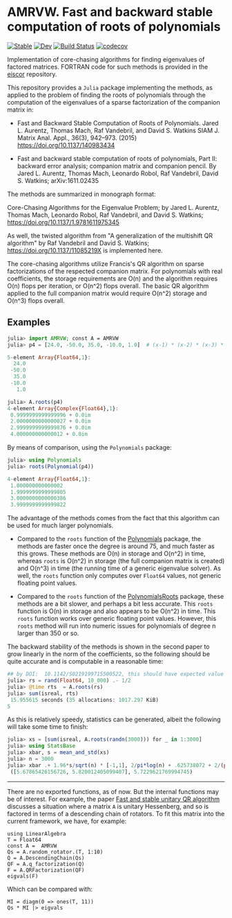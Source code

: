 # AMRVW. Fast and backward stable computation of roots of polynomials

[![Stable](https://img.shields.io/badge/docs-stable-blue.svg)](https://jverzani.github.io/AMRVW.jl/stable)
[![Dev](https://img.shields.io/badge/docs-dev-blue.svg)](https://jverzani.github.io/AMRVW.jl/dev)
[![Build Status](https://github.com/jverzani/AMRVW.jl/workflows/CI/badge.svg)](https://github.com/jverzani/AMRVW.jl/actions)
[![codecov](https://codecov.io/gh/jverzani/AMRVW.jl/branch/master/graph/badge.svg)](https://codecov.io/gh/jverzani/AMRVW.jl)



Implementation of core-chasing algorithms for finding eigenvalues of
factored matrices.  FORTRAN code for such methods is provided in the
[eiscor](https://github.com/eiscor/eiscor) repository.

This repository provides a `Julia` package implementing the methods,
as applied to the problem of finding the roots of polynomials through
the computation of the eigenvalues of a sparse factorization of the
companion matrix in:

* Fast and Backward Stable Computation of Roots of Polynomials.
Jared L. Aurentz, Thomas Mach, Raf Vandebril, and David S. Watkins
SIAM J. Matrix Anal. Appl., 36(3), 942–973. (2015)
https://doi.org/10.1137/140983434


* Fast and backward stable computation of roots of polynomials, Part
II: backward error analysis; companion matrix and companion pencil. By
Jared L. Aurentz, Thomas Mach, Leonardo Robol, Raf Vandebril, David
S. Watkins; arXiv:1611.02435

The methods are summarized in monograph format:

Core-Chasing Algorithms for the Eigenvalue Problem; by Jared
L. Aurentz, Thomas Mach, Leonardo Robol, Raf Vandebril, and David
S. Watkins; https://doi.org/10.1137/1.9781611975345

As well, the twisted algorithm from "A generalization of the
multishift QR algorithm" by Raf Vandebril and David S. Watkins;
https://doi.org/10.1137/11085219X is implemented here.

The core-chasing algorithms utilize Francis's QR algorithm on sparse
factorizations of the respected companion matrix. For polynomials with
real coefficients, the storage requirements are O(n) and the algorithm
requires O(n) flops per iteration, or O(n^2) flops overall. The basic
QR algorithm applied to the full companion matrix would require O(n^2)
storage and O(n^3) flops overall.


## Examples

```julia
julia> import AMRVW; const A = AMRVW
julia> p4 = [24.0, -50.0, 35.0, -10.0, 1.0]  # (x-1) * (x-2) * (x-3) * (x-4)

5-element Array{Float64,1}:
  24.0
 -50.0
  35.0
 -10.0
   1.0

julia> A.roots(p4)
4-element Array{Complex{Float64},1}:
 0.9999999999999996 + 0.0im
 2.0000000000000027 + 0.0im
 2.9999999999999876 + 0.0im
 4.000000000000012 + 0.0im
```

By means of comparison, using the `Polynomials` package:

```julia
julia> using Polynomials
julia> roots(Polynomial(p4))

4-element Array{Float64,1}:
 1.000000000000002
 1.9999999999999805
 3.0000000000000386
 3.9999999999999822
```


The advantage of the methods comes from the fact that this algorithm
can be used for much larger polynomials.

* Compared to the `roots` function of the
  [Polynomials](https://github.com/JuliaMath/Polynomials.jl) package,
  the methods are faster once the degree is around 75, and much faster
  as this grows. These methods are O(n) in storage and O(n^2) in time,
  whereas `roots` is O(n^2) in storage (the full companion matrix is
  created) and O(n^3) in time (the running time of a generic
  eigenvalue solver). As well, the `roots` function only computes over
  `Float64` values, not generic floating point values.

* Compared to the `roots` function of the
  [PolynomialsRoots](https://github.com/giordano/PolynomialRoots.jl)
  package, these methods are a bit slower, and perhaps a bit less
  accurate. This `roots` function is O(n) in storage and also appears
  to be O(n^2) in time. This `roots` function works over generic
  floating point values. However, this `roots` method will run into
  numeric issues for polynomials of degree n larger than 350 or so.


The backward stability of the methods is shown in the second paper to
grow linearly in the norm of the coefficients, so the following should
be quite accurate and is computable in a reasonable time:


```julia
## by DOI:	10.1142/S0219199715500522, this should have expected value ~ 2/pi*log(n) + .625738072 + 2/(pi*n) ~ 6.48
julia> rs = rand(Float64, 10_000) .- 1/2
julia> @time rts  = A.roots(rs)
julia> sum(isreal, rts)
 15.955615 seconds (35 allocations: 1017.297 KiB)
5
```

As this is relatively speedy, statistics can be generated, albeit the following will take some time to finish:

```julia
julia> xs = [sum(isreal, A.roots(randn(3000))) for _ in 1:3000]
julia> using StatsBase
julia> xbar, s = mean_and_std(xs)
julia> n = 3000
julia> xbar .+ 1.96*s/sqrt(n) * [-1,1], 2/pi*log(n) + .625738072 + 2/(pi*n)
 ([5.67865426156726, 5.820012405099407], 5.7229621769994745)
```


----

There are no exported functions, as of now. But the internal functions may be of interest. For example, the paper [Fast and stable unitary QR algorithm](http://etna.mcs.kent.edu/volumes/2011-2020/vol44/abstract.php?vol=44&pages=327-341) discusses a situation where a matrix `A` is unitary Hessenberg, and so is factored in terms of a descending chain of rotators. To fit this matrix into the current framework, we have, for example:

```
using LinearAlgebra
T = Float64
const A =  AMRVW
Qs = A.random_rotator.(T, 1:10)
Q = A.DescendingChain(Qs)
QF = A.q_factorization(Q)
F = A.QRFactorization(QF)
eigvals(F)
```

Which can be compared with:

```
MI = diagm(0 => ones(T, 11))
Qs * MI |> eigvals
```
